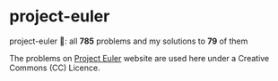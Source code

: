 # project-euler
project-euler 🔢: all **785** problems and my solutions to **79** of them

The problems on [Project Euler](https://projecteuler.net/) website are used here under a Creative Commons (CC) Licence.

